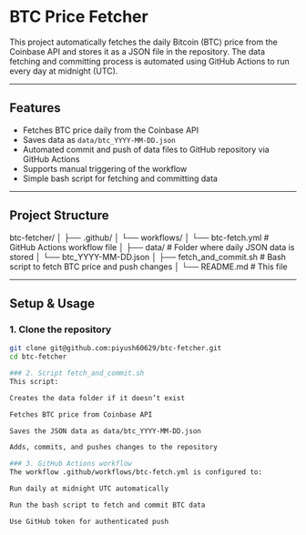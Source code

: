 # BTC Price Fetcher

This project automatically fetches the daily Bitcoin (BTC) price from the Coinbase API and stores it as a JSON file in the repository. The data fetching and committing process is automated using GitHub Actions to run every day at midnight (UTC).

---

## Features

- Fetches BTC price daily from the Coinbase API
- Saves data as `data/btc_YYYY-MM-DD.json`
- Automated commit and push of data files to GitHub repository via GitHub Actions
- Supports manual triggering of the workflow
- Simple bash script for fetching and committing data

---

## Project Structure

btc-fetcher/
│
├── .github/
│ └── workflows/
│ └── btc-fetch.yml # GitHub Actions workflow file
│
├── data/ # Folder where daily JSON data is stored
│ └── btc_YYYY-MM-DD.json
│
├── fetch_and_commit.sh # Bash script to fetch BTC price and push changes
│
└── README.md # This file


---

## Setup & Usage

### 1. Clone the repository

```bash
git clone git@github.com:piyush60629/btc-fetcher.git
cd btc-fetcher

### 2. Script fetch_and_commit.sh
This script:

Creates the data folder if it doesn’t exist

Fetches BTC price from Coinbase API

Saves the JSON data as data/btc_YYYY-MM-DD.json

Adds, commits, and pushes changes to the repository

### 3. GitHub Actions workflow
The workflow .github/workflows/btc-fetch.yml is configured to:

Run daily at midnight UTC automatically

Run the bash script to fetch and commit BTC data

Use GitHub token for authenticated push


